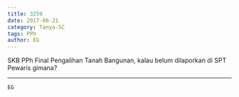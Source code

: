 ```yaml
---
title: 3259
date: 2017-06-21
category: Tanya-SC
tags: PPh
author: EG
---
```


SKB PPh Final Pengalihan Tanah Bangunan, kalau belum dilaporkan di SPT Pewaris gimana?

---



`EG`
